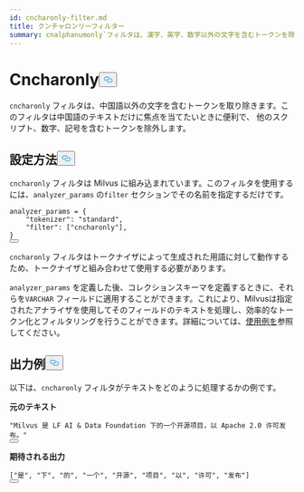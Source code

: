 ```yaml
---
id: cncharonly-filter.md
title: クンチャロンリーフィルター
summary: cnalphanumonly`フィルタは、漢字、英字、数字以外の文字を含むトークンを除去する。
---
```

<h1 id="Cncharonly​" class="common-anchor-header">Cncharonly<button data-href="#Cncharonly​" class="anchor-icon" translate="no">
      <svg translate="no"
        aria-hidden="true"
        focusable="false"
        height="20"
        version="1.1"
        viewBox="0 0 16 16"
        width="16"
      >
        <path
          fill="#0092E4"
          fill-rule="evenodd"
          d="M4 9h1v1H4c-1.5 0-3-1.69-3-3.5S2.55 3 4 3h4c1.45 0 3 1.69 3 3.5 0 1.41-.91 2.72-2 3.25V8.59c.58-.45 1-1.27 1-2.09C10 5.22 8.98 4 8 4H4c-.98 0-2 1.22-2 2.5S3 9 4 9zm9-3h-1v1h1c1 0 2 1.22 2 2.5S13.98 12 13 12H9c-.98 0-2-1.22-2-2.5 0-.83.42-1.64 1-2.09V6.25c-1.09.53-2 1.84-2 3.25C6 11.31 7.55 13 9 13h4c1.45 0 3-1.69 3-3.5S14.5 6 13 6z"
        ></path>
      </svg>
    </button></h1><p><code translate="no">cncharonly</code> フィルタは、中国語以外の文字を含むトークンを取り除きます。このフィルタは中国語のテキストだけに焦点を当てたいときに便利で、 他のスクリプト、数字、記号を含むトークンを除外します。</p>
<h2 id="Configuration​" class="common-anchor-header">設定方法<button data-href="#Configuration​" class="anchor-icon" translate="no">
      <svg translate="no"
        aria-hidden="true"
        focusable="false"
        height="20"
        version="1.1"
        viewBox="0 0 16 16"
        width="16"
      >
        <path
          fill="#0092E4"
          fill-rule="evenodd"
          d="M4 9h1v1H4c-1.5 0-3-1.69-3-3.5S2.55 3 4 3h4c1.45 0 3 1.69 3 3.5 0 1.41-.91 2.72-2 3.25V8.59c.58-.45 1-1.27 1-2.09C10 5.22 8.98 4 8 4H4c-.98 0-2 1.22-2 2.5S3 9 4 9zm9-3h-1v1h1c1 0 2 1.22 2 2.5S13.98 12 13 12H9c-.98 0-2-1.22-2-2.5 0-.83.42-1.64 1-2.09V6.25c-1.09.53-2 1.84-2 3.25C6 11.31 7.55 13 9 13h4c1.45 0 3-1.69 3-3.5S14.5 6 13 6z"
        ></path>
      </svg>
    </button></h2><p><code translate="no">cncharonly</code> フィルタは Milvus に組み込まれています。このフィルタを使用するには、<code translate="no">analyzer_params</code> の<code translate="no">filter</code> セクションでその名前を指定するだけです。</p>
<pre><code translate="no" class="language-python">analyzer_params = {​
    <span class="hljs-string">&quot;tokenizer&quot;</span>: <span class="hljs-string">&quot;standard&quot;</span>,​
    <span class="hljs-string">&quot;filter&quot;</span>: [<span class="hljs-string">&quot;cncharonly&quot;</span>],​
}​
<button class="copy-code-btn"></button></code></pre>
<p><code translate="no">cncharonly</code> フィルタはトークナイザによって生成された用語に対して動作するため、トークナイザと組み合わせて使用する必要があります。</p>
<p><code translate="no">analyzer_params</code> を定義した後、コレクションスキーマを定義するときに、それらを<code translate="no">VARCHAR</code> フィールドに適用することができます。これにより、Milvusは指定されたアナライザを使用してそのフィールドのテキストを処理し、効率的なトークン化とフィルタリングを行うことができます。詳細については、<a href="/docs/ja/analyzer-overview.md#Example-use">使用例を</a>参照してください。</p>
<h2 id="Example-output​" class="common-anchor-header">出力例<button data-href="#Example-output​" class="anchor-icon" translate="no">
      <svg translate="no"
        aria-hidden="true"
        focusable="false"
        height="20"
        version="1.1"
        viewBox="0 0 16 16"
        width="16"
      >
        <path
          fill="#0092E4"
          fill-rule="evenodd"
          d="M4 9h1v1H4c-1.5 0-3-1.69-3-3.5S2.55 3 4 3h4c1.45 0 3 1.69 3 3.5 0 1.41-.91 2.72-2 3.25V8.59c.58-.45 1-1.27 1-2.09C10 5.22 8.98 4 8 4H4c-.98 0-2 1.22-2 2.5S3 9 4 9zm9-3h-1v1h1c1 0 2 1.22 2 2.5S13.98 12 13 12H9c-.98 0-2-1.22-2-2.5 0-.83.42-1.64 1-2.09V6.25c-1.09.53-2 1.84-2 3.25C6 11.31 7.55 13 9 13h4c1.45 0 3-1.69 3-3.5S14.5 6 13 6z"
        ></path>
      </svg>
    </button></h2><p>以下は、<code translate="no">cncharonly</code> フィルタがテキストをどのように処理するかの例です。</p>
<p><strong>元のテキスト</strong></p>
<pre><code translate="no" class="language-python"><span class="hljs-string">&quot;Milvus 是 LF AI &amp; Data Foundation 下的一个开源项目，以 Apache 2.0 许可发布。&quot;</span>​
<button class="copy-code-btn"></button></code></pre>
<p><strong>期待される出力</strong></p>
<pre><code translate="no" class="language-python">[<span class="hljs-string">&quot;是&quot;</span>, <span class="hljs-string">&quot;下&quot;</span>, <span class="hljs-string">&quot;的&quot;</span>, <span class="hljs-string">&quot;一个&quot;</span>, <span class="hljs-string">&quot;开源&quot;</span>, <span class="hljs-string">&quot;项目&quot;</span>, <span class="hljs-string">&quot;以&quot;</span>, <span class="hljs-string">&quot;许可&quot;</span>, <span class="hljs-string">&quot;发布&quot;</span>]​
<button class="copy-code-btn"></button></code></pre>
